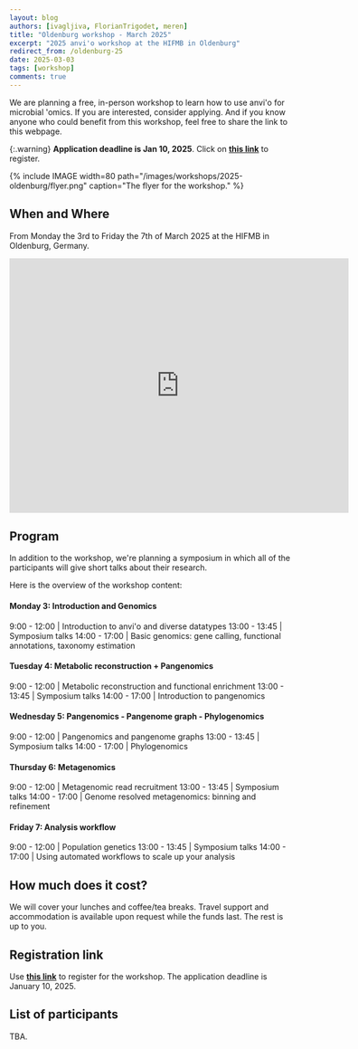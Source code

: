 ```yaml
---
layout: blog
authors: [ivagljiva, FlorianTrigodet, meren]
title: "Oldenburg workshop - March 2025"
excerpt: "2025 anvi'o workshop at the HIFMB in Oldenburg"
redirect_from: /oldenburg-25
date: 2025-03-03
tags: [workshop]
comments: true
---
```


We are planning a free, in-person workshop to learn how to use anvi'o for microbial 'omics. If you are interested, consider applying. And if you know anyone who could benefit from this workshop, feel free to share the link to this webpage.

{:.warning}
**Application deadline is Jan 10, 2025**. Click on [**this link**](https://forms.gle/kzFJN1ozG9p4f2j39) to register.

{% include IMAGE width=80 path="/images/workshops/2025-oldenburg/flyer.png" caption="The flyer for the workshop." %}

## When and Where

From Monday the 3rd to Friday the 7th of March 2025 at the HIFMB in Oldenburg, Germany.

<p><center>
<iframe src="https://www.google.com/maps/embed?pb=!1m18!1m12!1m3!1d2392.8755266399307!2d8.172422278515025!3d53.15406087223417!2m3!1f0!2f0!3f0!3m2!1i1024!2i768!4f13.1!3m3!1m2!1s0x47b6dfcd31a139a3%3A0xe17f26e2f76ff2c8!2sHelmholtz%20Institute%20for%20Functional%20Marine%20Biodiversity%20at%20the%20University%20of%20Oldenburg!5e0!3m2!1sen!2sde!4v1734100072289!5m2!1sen!2sde" width="600" height="450" style="border:0" allowfullscreen=""></iframe>
</center></p>

## Program

In addition to the workshop, we're planning a symposium in which all of the participants will give short talks about their research.

Here is the overview of the workshop content:

#### Monday 3: Introduction and Genomics

9:00 - 12:00 | Introduction to anvi'o and diverse datatypes
13:00 - 13:45 | Symposium talks
14:00 - 17:00 | Basic genomics: gene calling, functional annotations, taxonomy estimation

#### Tuesday 4: Metabolic reconstruction + Pangenomics

9:00 - 12:00 | Metabolic reconstruction and functional enrichment
13:00 - 13:45 | Symposium talks
14:00 - 17:00 | Introduction to pangenomics

#### Wednesday 5: Pangenomics - Pangenome graph - Phylogenomics

9:00 - 12:00 | Pangenomics and pangenome graphs
13:00 - 13:45 | Symposium talks
14:00 - 17:00 | Phylogenomics

#### Thursday 6: Metagenomics

9:00 - 12:00 | Metagenomic read recruitment
13:00 - 13:45 | Symposium talks
14:00 - 17:00 | Genome resolved metagenomics: binning and refinement

#### Friday 7: Analysis workflow

9:00 - 12:00 | Population genetics
13:00 - 13:45 | Symposium talks
14:00 - 17:00 | Using automated workflows to scale up your analysis

## How much does it cost?

We will cover your lunches and coffee/tea breaks. Travel support and accommodation is available upon request while the funds last. The rest is up to you.

## Registration link

Use [**this link**](https://forms.gle/kzFJN1ozG9p4f2j39) to register for the workshop. The application deadline is January 10, 2025.

## List of participants

TBA.

